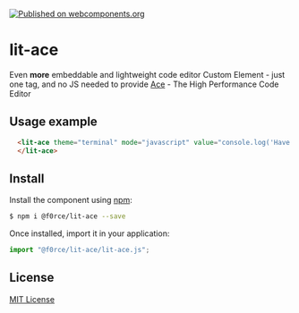 [![Published on webcomponents.org](https://img.shields.io/badge/webcomponents.org-published-blue.svg)](https://www.webcomponents.org/element/@f0rce/lit-ace)

# lit-ace #

Even <strong>more</strong> embeddable and lightweight code 
editor Custom Element - just one tag, and no JS 
needed to provide [Ace](http://ace.c9.io/) - The High Performance Code Editor

## Usage example

<!---
```
<custom-element-demo>
  <template>
    <script src="./@webcomponents/webcomponentsjs/webcomponents-loader.js"></script>
    <script src="../../@webcomponents/webcomponentsjs/webcomponents-loader.js"></script>
    <script type="module" src="../../@f0rce/lit-ace/lit-ace.js"></script>
    <next-code-block></next-code-block>
  </template>
</custom-element-demo>
```
-->
```html
  <lit-ace theme="terminal" mode="javascript" value="console.log('Have a great day :)')">
  </lit-ace>
```


## Install

Install the component using [npm](https://www.npmjs.com/):

```sh
$ npm i @f0rce/lit-ace --save
```

Once installed, import it in your application:

```js
import "@f0rce/lit-ace/lit-ace.js";
```


## License

[MIT License](http://opensource.org/licenses/MIT)
